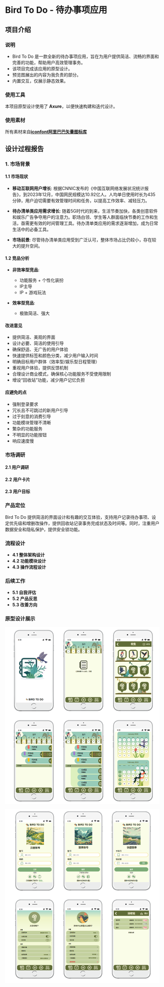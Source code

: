 # Bird To Do - 待办事项应用

## 项目介绍

### 说明
- Bird To Do 是一款全新的待办事项应用，旨在为用户提供简洁、流畅的界面和完善的功能，帮助用户高效管理事务。
- 该项目完成该应用的原型设计。
- 预览图展出的内容为我负责的部分。
- 内置交互，仅展示静态效果。

### 使用工具

本项目原型设计使用了 **Axure**，以便快速构建和迭代设计。

### 使用素材

所有素材来自[**iconfont阿里巴巴矢量图标库**](https://www.iconfont.cn/search/index?searchType=icon&q=icon)


## 设计过程报告

### 1. 市场背景

#### 1.1 市场现状

- **移动互联网用户增长**: 
  根据CNNIC发布的《中国互联网络发展状况统计报告》，到2023年12月，中国网民规模达10.92亿人。人均单日使用时长为435分钟，用户迫切需要有效管理时间和任务，以提高工作效率、减轻压力。

- **待办清单类应用需求增长**: 
  随着5G时代的到来，生活节奏加快，各类创意软件和娱乐广告争夺用户的注意力。职场白领、学生等人群面临快节奏的工作和生活，亟需更有效的时间管理工具。待办清单类应用的需求逐渐增加，成为日常生活中的必备工具。

- **市场前景**: 
  尽管待办清单类应用受到广泛认可，整体市场占比仍较小，存在较大的提升空间。

#### 1.2 竞品分析

- **非效率型竞品**:
  - 功能服务 + 个性化装扮
  - IP主导
  - IP + 游戏玩法

- **效率型竞品**:
  - 极致简洁、强大

#### 改进意见

- 提供简洁、美观的界面
- 设计必要、简洁的使用引导
- 确保舒适、无广告的用户体验
- 快速提供标签和颜色分类，减少用户输入时间
- 明确目标用户群体（效率型/娱乐型日程管理）
- 重视用户体验，提供反馈机制
- 合理设计商业模式，确保核心功能服务不受使用限制
- 增设“回收站”功能，减少用户记忆负担

#### 应避免的点

- 强制登录要求
- 冗长且不可跳过的新用户引导
- 过于刻意的消费引导
- 功能模块管理不清晰
- 繁杂的功能服务
- 不明显的功能按钮
- 响应速度慢

### 市场调研

#### 2.1 用户调研
#### 2.2 用户卡片
#### 2.3 用户目标

### 产品定位

Bird To Do 提供简洁的界面设计和有趣的交互体验，支持用户记录待办事项、设定优先级和增删改操作，提供回收站记录事务完成状态及时间等。同时，注重用户数据安全和隐私保护，提供安全锁功能。

### 流程设计

- **4.1 整体架构设计**
- **4.2 功能模块设计**
- **4.3 操作流程设计**

### 后续工作

- **5.1 自我评估**
- **5.2 产品反思**
- **5.3 改善方向**

### 原型设计展示

![预览1](/preview/00preview.png)

![预览1](/preview/01preview.png)
